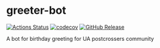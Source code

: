 # greeter-bot
[![Actions Status](https://github.com/akryvtsun/greeter-bot/workflows/build/badge.svg)](https://github.com/akryvtsun/greeter-bot/actions)
[![codecov](https://codecov.io/github/akryvtsun/greeter-bot/graph/badge.svg?token=C4XVMXXS4Q)](https://codecov.io/github/akryvtsun/greeter-bot)
[![GitHub Release](https://img.shields.io/github/v/release/akryvtsun/greeter-bot)](https://github.com/akryvtsun/greeter-bot/releases)

A bot for birthday greeting for UA postcrossers community

